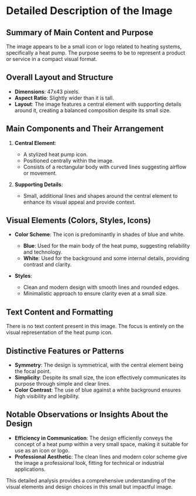 # Detailed Description of the Image

## Summary of Main Content and Purpose
The image appears to be a small icon or logo related to heating systems, specifically a heat pump. The purpose seems to be to represent a product or service in a compact visual format.

## Overall Layout and Structure
- **Dimensions**: 47x43 pixels.
- **Aspect Ratio**: Slightly wider than it is tall.
- **Layout**: The image features a central element with supporting details around it, creating a balanced composition despite its small size.

## Main Components and Their Arrangement

1. **Central Element**:
   - A stylized heat pump icon.
   - Positioned centrally within the image.
   - Consists of a rectangular body with curved lines suggesting airflow or movement.

2. **Supporting Details**:
   - Small, additional lines and shapes around the central element to enhance its visual appeal and provide context.

## Visual Elements (Colors, Styles, Icons)

- **Color Scheme**: The icon is predominantly in shades of blue and white.
  - **Blue**: Used for the main body of the heat pump, suggesting reliability and technology.
  - **White**: Used for the background and some internal details, providing contrast and clarity.

- **Styles**:
  - Clean and modern design with smooth lines and rounded edges.
  - Minimalistic approach to ensure clarity even at a small size.

## Text Content and Formatting
There is no text content present in this image. The focus is entirely on the visual representation of the heat pump icon.

## Distinctive Features or Patterns

- **Symmetry**: The design is symmetrical, with the central element being the focal point.
- **Simplicity**: Despite its small size, the icon effectively communicates its purpose through simple and clear lines.
- **Color Contrast**: The use of blue against a white background ensures high visibility and legibility.

## Notable Observations or Insights About the Design

- **Efficiency in Communication**: The design efficiently conveys the concept of a heat pump within a very small space, making it suitable for use as an icon or logo.
- **Professional Aesthetic**: The clean lines and modern color scheme give the image a professional look, fitting for technical or industrial applications.

This detailed analysis provides a comprehensive understanding of the visual elements and design choices in this small but impactful image.